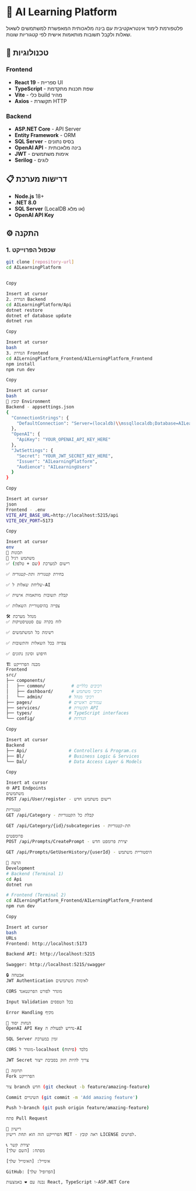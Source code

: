 # 🤖 AI Learning Platform

פלטפורמת לימוד אינטראקטיבית עם בינה מלאכותית המאפשרת למשתמשים לשאול שאלות ולקבל תשובות מותאמות אישית לפי קטגוריות שונות.

## 🚀 טכנולוגיות

### Frontend
- **React 19** - ספריית UI
- **TypeScript** - שפת תכנות מתקדמת
- **Vite** - כלי build מהיר
- **Axios** - תקשורת HTTP

### Backend
- **ASP.NET Core** - API Server
- **Entity Framework** - ORM
- **SQL Server** - בסיס נתונים
- **OpenAI API** - בינה מלאכותית
- **JWT** - אימות משתמשים
- **Serilog** - לוגים

## 📋 דרישות מערכת

- **Node.js** 18+ 
- **.NET 8.0**
- **SQL Server** (LocalDB או מלא)
- **OpenAI API Key**

## ⚙️ התקנה

### 1. שכפול הפרוייקט
```bash
git clone [repository-url]
cd AILearningPlatform


Copy

Insert at cursor
2. הגדרת Backend
cd AILearningPlatform/Api
dotnet restore
dotnet ef database update
dotnet run

Copy

Insert at cursor
bash
3. הגדרת Frontend
cd AILerningPlatform_Frontend/AILerningPlatform_Frontend
npm install
npm run dev

Copy

Insert at cursor
bash
🔧 קובץ Environment
Backend - appsettings.json
{
  "ConnectionStrings": {
    "DefaultConnection": "Server=(localdb)\\mssqllocaldb;Database=AILearningDB;Trusted_Connection=true;"
  },
  "OpenAI": {
    "ApiKey": "YOUR_OPENAI_API_KEY_HERE"
  },
  "JwtSettings": {
    "Secret": "YOUR_JWT_SECRET_KEY_HERE",
    "Issuer": "AILearningPlatform",
    "Audience": "AILearningUsers"
  }
}

Copy

Insert at cursor
json
Frontend - .env
VITE_API_BASE_URL=http://localhost:5215/api
VITE_DEV_PORT=5173

Copy

Insert at cursor
env
🎯 תכונות
👤 משתמש רגיל
✅ רישום למערכת (שם + טלפון)

✅ בחירת קטגוריה ותת-קטגוריה

✅ שליחת שאלות ל-AI

✅ קבלת תשובות מותאמות אישית

✅ צפייה בהיסטוריית השאלות

🛠️ מנהל מערכת
✅ לוח בקרה עם סטטיסטיקות

✅ רשימת כל המשתמשים

✅ צפייה בכל השאלות והתשובות

✅ חיפוש וסינון נתונים

🏗️ מבנה הפרוייקט
Frontend
src/
├── components/
│   ├── common/          # רכיבים כלליים
│   ├── dashboard/       # רכיבי משתמש
│   └── admin/          # רכיבי מנהל
├── pages/              # עמודים ראשיים
├── services/           # תקשורת API
├── types/              # TypeScript interfaces
└── config/             # הגדרות

Copy

Insert at cursor
Backend
├── Api/                # Controllers & Program.cs
├── Bl/                 # Business Logic & Services
└── Dal/                # Data Access Layer & Models

Copy

Insert at cursor
🌐 API Endpoints
משתמשים
POST /api/User/register - רישום משתמש חדש

קטגוריות
GET /api/Category - קבלת כל הקטגוריות

GET /api/Category/{id}/subcategories - תת-קטגוריות

פרומפטים
POST /api/Prompts/CreatePrompt - יצירת פרומפט חדש

GET /api/Prompts/GetUserHistory/{userId} - היסטוריית משתמש

🚀 הרצה
Development
# Backend (Terminal 1)
cd Api
dotnet run

# Frontend (Terminal 2)  
cd AILerningPlatform_Frontend/AILerningPlatform_Frontend
npm run dev

Copy

Insert at cursor
bash
URLs
Frontend: http://localhost:5173

Backend API: http://localhost:5215

Swagger: http://localhost:5215/swagger

🔒 אבטחה
JWT Authentication לאימות משתמשים

CORS מוגדר לפורט הפרונטאנד

Input Validation בכל הטפסים

Error Handling מקיף

📝 הנחות יסוד
OpenAI API Key נדרש לפעולת ה-AI

SQL Server זמין במערכת

CORS מוגדר ל-localhost בלבד (פיתוח)

JWT Secret צריך להיות חזק בסביבת ייצור

🤝 תרומה
Fork הפרוייקט

צור branch חדש (git checkout -b feature/amazing-feature)

Commit השינויים (git commit -m 'Add amazing feature')

Push ל-branch (git push origin feature/amazing-feature)

פתח Pull Request

📄 רישיון
הפרוייקט הזה הוא תחת רישיון MIT - ראה קובץ LICENSE לפרטים.

📞 יצירת קשר
מפתח: [השם שלך]

אימייל: [האימייל שלך]

GitHub: [הפרופיל שלך]

נבנה עם ❤️ באמצעות React, TypeScript ו-ASP.NET Core

